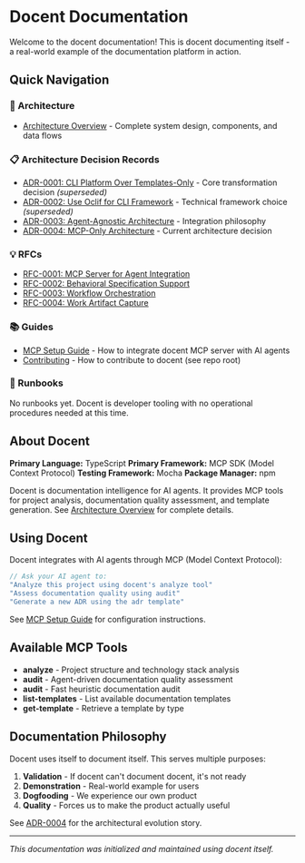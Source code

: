 # Docent Documentation

Welcome to the docent documentation! This is docent documenting itself - a real-world example of the documentation platform in action.

## Quick Navigation

### 📐 Architecture

- [Architecture Overview](./architecture/overview.md) - Complete system design, components, and data flows

### 📋 Architecture Decision Records

- [ADR-0001: CLI Platform Over Templates-Only](./adr/adr-0001-cli-platform-over-templates-only.md) - Core transformation decision *(superseded)*
- [ADR-0002: Use Oclif for CLI Framework](./adr/adr-0002-oclif-for-cli-framework.md) - Technical framework choice *(superseded)*
- [ADR-0003: Agent-Agnostic Architecture](./adr/adr-0003-agent-agnostic-architecture.md) - Integration philosophy
- [ADR-0004: MCP-Only Architecture](./adr/adr-0004-mcp-only-architecture.md) - Current architecture decision

### 💡 RFCs

- [RFC-0001: MCP Server for Agent Integration](./rfcs/rfc-0001-mcp-server-for-agent-integration.md)
- [RFC-0002: Behavioral Specification Support](./rfcs/rfc-0002-add-behavioral-specification-support-for-agent-driven-development.md)
- [RFC-0003: Workflow Orchestration](./rfcs/rfc-0003-workflow-orchestration-for-multi-agent-tasks.md)
- [RFC-0004: Work Artifact Capture](./rfcs/rfc-0004-work-artifact-capture-and-surfacing.md)

### 📚 Guides

- [MCP Setup Guide](./guides/mcp-setup.md) - How to integrate docent MCP server with AI agents
- [Contributing](../CONTRIBUTING.md) - How to contribute to docent (see repo root)

### 🔧 Runbooks

No runbooks yet. Docent is developer tooling with no operational procedures needed at this time.

## About Docent

**Primary Language:** TypeScript
**Primary Framework:** MCP SDK (Model Context Protocol)
**Testing Framework:** Mocha
**Package Manager:** npm

Docent is documentation intelligence for AI agents. It provides MCP tools for project analysis, documentation quality assessment, and template generation. See [Architecture Overview](./architecture/overview.md) for complete details.

## Using Docent

Docent integrates with AI agents through MCP (Model Context Protocol):

```typescript
// Ask your AI agent to:
"Analyze this project using docent's analyze tool"
"Assess documentation quality using audit"
"Generate a new ADR using the adr template"
```

See [MCP Setup Guide](./guides/mcp-setup.md) for configuration instructions.

## Available MCP Tools

- **analyze** - Project structure and technology stack analysis
- **audit** - Agent-driven documentation quality assessment
- **audit** - Fast heuristic documentation audit
- **list-templates** - List available documentation templates
- **get-template** - Retrieve a template by type

## Documentation Philosophy

Docent uses itself to document itself. This serves multiple purposes:

1. **Validation** - If docent can't document docent, it's not ready
2. **Demonstration** - Real-world example for users
3. **Dogfooding** - We experience our own product
4. **Quality** - Forces us to make the product actually useful

See [ADR-0004](./adr/adr-0004-mcp-only-architecture.md) for the architectural evolution story.

---

*This documentation was initialized and maintained using docent itself.*

